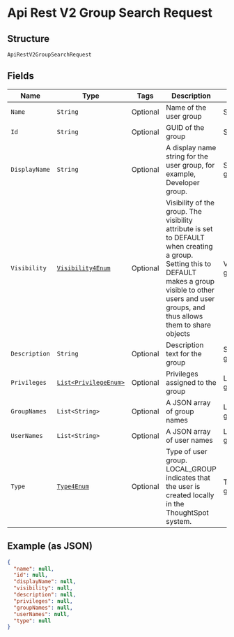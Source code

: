 
# Api Rest V2 Group Search Request

## Structure

`ApiRestV2GroupSearchRequest`

## Fields

| Name | Type | Tags | Description | Getter | Setter |
|  --- | --- | --- | --- | --- | --- |
| `Name` | `String` | Optional | Name of the user group | String getName() | setName(String name) |
| `Id` | `String` | Optional | GUID of the group | String getId() | setId(String id) |
| `DisplayName` | `String` | Optional | A display name string for the user group, for example, Developer group. | String getDisplayName() | setDisplayName(String displayName) |
| `Visibility` | [`Visibility4Enum`](/doc/models/visibility-4-enum.md) | Optional | Visibility of the group. The visibility attribute is set to DEFAULT when creating a group. Setting this to DEFAULT makes a group visible to other users and user groups, and thus allows them to share objects | Visibility4Enum getVisibility() | setVisibility(Visibility4Enum visibility) |
| `Description` | `String` | Optional | Description text for the group | String getDescription() | setDescription(String description) |
| `Privileges` | [`List<PrivilegeEnum>`](/doc/models/privilege-enum.md) | Optional | Privileges assigned to the group | List<PrivilegeEnum> getPrivileges() | setPrivileges(List<PrivilegeEnum> privileges) |
| `GroupNames` | `List<String>` | Optional | A JSON array of group names | List<String> getGroupNames() | setGroupNames(List<String> groupNames) |
| `UserNames` | `List<String>` | Optional | A JSON array of user names | List<String> getUserNames() | setUserNames(List<String> userNames) |
| `Type` | [`Type4Enum`](/doc/models/type-4-enum.md) | Optional | Type of user group. LOCAL_GROUP indicates that the user is created locally in the ThoughtSpot system. | Type4Enum getType() | setType(Type4Enum type) |

## Example (as JSON)

```json
{
  "name": null,
  "id": null,
  "displayName": null,
  "visibility": null,
  "description": null,
  "privileges": null,
  "groupNames": null,
  "userNames": null,
  "type": null
}
```

